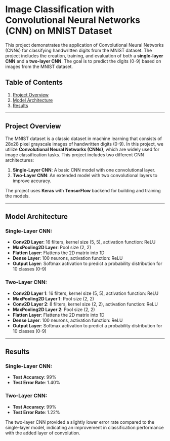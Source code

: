 # Image Classification with Convolutional Neural Networks (CNN) on MNIST Dataset
This project demonstrates the application of Convolutional Neural Networks (CNNs) for classifying handwritten digits from the MNIST dataset. The project includes the creation, training, and evaluation of both a **single-layer CNN** and a **two-layer CNN**. The goal is to predict the digits (0-9) based on images from the MNIST dataset.

## Table of Contents
1. [Project Overview](#project-overview)
2. [Model Architecture](#model-architecture)
3. [Results](#results)


---

## Project Overview

The MNIST dataset is a classic dataset in machine learning that consists of 28x28 pixel grayscale images of handwritten digits (0-9). In this project, we utilize **Convolutional Neural Networks (CNNs)**, which are widely used for image classification tasks. This project includes two different CNN architectures:

1. **Single-Layer CNN**: A basic CNN model with one convolutional layer.
2. **Two-Layer CNN**: An extended model with two convolutional layers to improve accuracy.

The project uses **Keras** with **TensorFlow** backend for building and training the models.

---

## Model Architecture

### Single-Layer CNN:
- **Conv2D Layer**: 16 filters, kernel size (5, 5), activation function: ReLU
- **MaxPooling2D Layer**: Pool size (2, 2)
- **Flatten Layer**: Flattens the 2D matrix into 1D
- **Dense Layer**: 100 neurons, activation function: ReLU
- **Output Layer**: Softmax activation to predict a probability distribution for 10 classes (0-9)

### Two-Layer CNN:
- **Conv2D Layer 1**: 16 filters, kernel size (5, 5), activation function: ReLU
- **MaxPooling2D Layer 1**: Pool size (2, 2)
- **Conv2D Layer 2**: 8 filters, kernel size (2, 2), activation function: ReLU
- **MaxPooling2D Layer 2**: Pool size (2, 2)
- **Flatten Layer**: Flattens the 2D matrix into 1D
- **Dense Layer**: 100 neurons, activation function: ReLU
- **Output Layer**: Softmax activation to predict a probability distribution for 10 classes (0-9)

---

## Results

### Single-Layer CNN:
- **Test Accuracy**: 99%
- **Test Error Rate**: 1.40%

### Two-Layer CNN:
- **Test Accuracy**: 99%
- **Test Error Rate**: 1.22%

The two-layer CNN provided a slightly lower error rate compared to the single-layer model, indicating an improvement in classification performance with the added layer of convolution.
